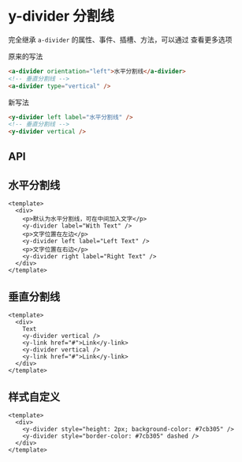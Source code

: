 # y-divider 分割线

<a-btn label="a-divider" href="https://next.antdv.com/components/divider-cn" />

完全继承 `a-divider` 的属性、事件、插槽、方法，可以通过 <y-link blank label="a-divider" href="https://next.antdv.com/components/divider-cn" /> 查看更多选项

<row-start />
<col-start />

原来的写法

```html
<a-divider orientation="left">水平分割线</a-divider>
<!-- 垂直分割线 -->
<a-divider type="vertical" />
```

<col-end />
<col-start />

新写法

```html
<y-divider left label="水平分割线" />
<!-- 垂直分割线 -->
<y-divider vertical />
```

<col-end />
<row-end />

## API

## 水平分割线

```vue demo
<template>
  <div>
    <p>默认为水平分割线，可在中间加入文字</p>
    <y-divider label="With Text" />
    <p>文字位置在左边</p>
    <y-divider left label="Left Text" />
    <p>文字位置在右边</p>
    <y-divider right label="Right Text" />
  </div>
</template>
```

## 垂直分割线

```vue demo
<template>
  <div>
    Text
    <y-divider vertical />
    <y-link href="#">Link</y-link>
    <y-divider vertical />
    <y-link href="#">Link</y-link>
  </div>
</template>
```

## 样式自定义

```vue demo
<template>
  <div>
    <y-divider style="height: 2px; background-color: #7cb305" />
    <y-divider style="border-color: #7cb305" dashed />
  </div>
</template>
```
